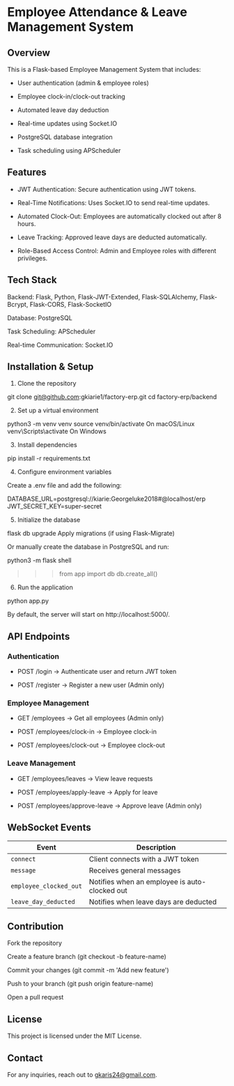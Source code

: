 # Employee Attendance & Leave Management System

## Overview

This is a Flask-based Employee Management System that includes:

- User authentication (admin & employee roles)

- Employee clock-in/clock-out tracking

- Automated leave day deduction

- Real-time updates using Socket.IO

- PostgreSQL database integration

- Task scheduling using APScheduler

## Features

- JWT Authentication: Secure authentication using JWT tokens.

- Real-Time Notifications: Uses Socket.IO to send real-time updates.

- Automated Clock-Out: Employees are automatically clocked out after 8 hours.

- Leave Tracking: Approved leave days are deducted automatically.

- Role-Based Access Control: Admin and Employee roles with different privileges.

## Tech Stack

Backend: Flask, Python, Flask-JWT-Extended, Flask-SQLAlchemy, Flask-Bcrypt, Flask-CORS, Flask-SocketIO

Database: PostgreSQL

Task Scheduling: APScheduler

Real-time Communication: Socket.IO

## Installation & Setup

1. Clone the repository

 git clone git@github.com:gkiarie1/factory-erp.git
 cd factory-erp/backend

2. Set up a virtual environment

python3 -m venv venv
source venv/bin/activate On macOS/Linux
venv\Scripts\activate On Windows

3. Install dependencies

pip install -r requirements.txt

4. Configure environment variables

Create a .env file and add the following:

DATABASE_URL=postgresql://kiarie:Georgeluke2018#@localhost/erp
JWT_SECRET_KEY=super-secret

5. Initialize the database

flask db upgrade Apply migrations (if using Flask-Migrate)

Or manually create the database in PostgreSQL and run:

python3 -m flask shell
>>> from app import db
>>> db.create_all()

6. Run the application

python app.py

By default, the server will start on http://localhost:5000/.

## API Endpoints

### Authentication

- POST /login → Authenticate user and return JWT token

- POST /register → Register a new user (Admin only)

### Employee Management

- GET /employees → Get all employees (Admin only)

- POST /employees/clock-in → Employee clock-in

- POST /employees/clock-out → Employee clock-out

### Leave Management

- GET /employees/leaves → View leave requests

- POST /employees/apply-leave → Apply for leave

- POST /employees/approve-leave → Approve leave (Admin only)

## WebSocket Events

| Event                 | Description                                    |
|------------------------|------------------------------------------------|
| `connect`             | Client connects with a JWT token               |
| `message`             | Receives general messages                      |
| `employee_clocked_out`| Notifies when an employee is auto-clocked out  |
| `leave_day_deducted`  | Notifies when leave days are deducted          |


## Contribution

Fork the repository

Create a feature branch (git checkout -b feature-name)

Commit your changes (git commit -m 'Add new feature')

Push to your branch (git push origin feature-name)

Open a pull request

## License

This project is licensed under the MIT License.

## Contact

For any inquiries, reach out to gkaris24@gmail.com.